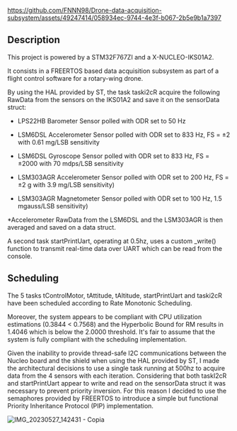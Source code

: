 https://github.com/FNNN98/Drone-data-acquisition-subsystem/assets/49247414/058934ec-9744-4e3f-b067-2b5e9b1a7397
## Description 
This project is powered by a STM32F767ZI and a X-NUCLEO-IKS01A2. 

It consists in a FREERTOS based data acquisition subsystem as part of a flight control software for a rotary-wing drone.

By using the HAL provided by ST, the task taski2cR acquire the following RawData from the sensors on the IKS01A2 and save it on the sensorData struct:

- LPS22HB Barometer
  Sensor polled with ODR set to 50 Hz
  
- LSM6DSL Accelerometer
  Sensor polled with ODR set to 833 Hz,
  FS = ±2 with 0.61 mg/LSB sensitivity
 
- LSM6DSL Gyroscope
  Sensor polled with ODR set to 833 Hz,
  FS = ±2000 with 70 mdps/LSB sensitivity

    
- LSM303AGR Accelerometer
  Sensor polled with ODR set to 200 Hz,
  FS = ±2 g with 3.9 mg/LSB sensitivity)
  
- LSM303AGR Magnetometer
  Sensor polled with ODR set to 100 Hz,
  1.5 mgauss/LSB sensitivity)


*Accelerometer RawData from the LSM6DSL and the LSM303AGR is then averaged and saved on a data struct. 


A second task startPrintUart, operating at 0.5hz, uses a custom _write() function to transmit real-time data over UART which can be read from the console.

## Scheduling
The 5 tasks tControlMotor, tAttitude, tAltitude, startPrintUart and taski2cR have been scheduled according to Rate Monotonic Scheduling.

Moreover, the system appears to be compliant with CPU utilization estimations (0.3844 < 0.7568) and the Hyperbolic Bound for RM results in 1.4046 which is below the 2.0000 threshold. It's fair to assume that the system is fully compliant with the scheduling implementation.

Given the inability to provide thread-safe I2C communications between the Nucleo board and the shield when using the HAL provided by ST, I made the architectural decisions to use a single task running at 500hz to acquire data from the 4 sensors with each iteration.
Considering that both taskI2cR and startPrintUart appear to write and read on the sensorData struct it was necessary to prevent priority inversion. For this reason I decided to use the semaphores provided by FREERTOS to introduce a simple but functional Priority Inheritance Protocol (PIP) implementation.

![IMG_20230527_142431 - Copia](https://github.com/FNNN98/Drone-data-acquisition-subsystem/assets/49247414/10fee20d-5f19-4544-8f0e-ff939ff2479a)



